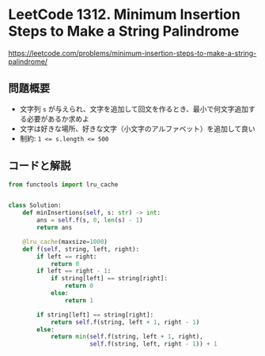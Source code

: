 # LeetCode 1312. Minimum Insertion Steps to Make a String Palindrome

<https://leetcode.com/problems/minimum-insertion-steps-to-make-a-string-palindrome/>

## 問題概要

- 文字列 `s` が与えられ、文字を追加して回文を作るとき、最小で何文字追加する必要があるか求めよ
- 文字は好きな場所、好きな文字（小文字のアルファベット）を追加して良い
- 制約: `1 <= s.length <= 500`

## コードと解説

``` py
from functools import lru_cache


class Solution:
    def minInsertions(self, s: str) -> int:
        ans = self.f(s, 0, len(s) - 1)
        return ans

    @lru_cache(maxsize=1000)
    def f(self, string, left, right):
        if left == right:
            return 0
        if left == right - 1:
            if string[left] == string[right]:
                return 0
            else:
                return 1

        if string[left] == string[right]:
            return self.f(string, left + 1, right - 1)
        else:
            return min(self.f(string, left + 1, right),
                       self.f(string, left, right - 1)) + 1
```
